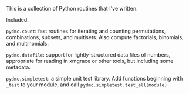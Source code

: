 This is a collection of Python routines that I've written.

Included:

`pydmc.count`: fast routines for iterating and counting permutations, combinations, subsets, and multisets. Also compute factorials, binomials, and multinomials.

`pydmc.datafile`: support for lightly-structured data files of numbers, appropriate for reading in xmgrace or other tools, but including some metadata.

`pydmc.simpletest`: a simple unit test library. Add functions beginning with `_test` to your module, and call `pydmc.simpletest.test_all(module)`